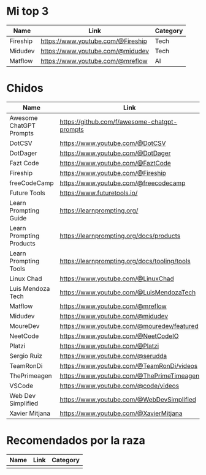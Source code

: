 # Mi top 3

| Name     | Link                              | Category |
| -------- | --------------------------------- | -------- |
| Fireship | https://www.youtube.com/@Fireship | Tech     |
| Midudev  | https://www.youtube.com/@midudev  | Tech     |
| Matflow  | https://www.youtube.com/@mreflow  | AI       |

# Chidos

| Name                     | Link                                          | Category |
| ------------------------ | --------------------------------------------- | -------- |
| Awesome ChatGPT Prompts  | https://github.com/f/awesome-chatgpt-prompts  | AI       |
| DotCSV                   | https://www.youtube.com/@DotCSV               | AI       |
| DotDager                 | https://www.youtube.com/@DotDager             | Tech     |
| Fazt Code                | https://www.youtube.com/@FaztCode             | Tech     |
| Fireship                 | https://www.youtube.com/@Fireship             | Tech     |
| freeCodeCamp             | https://www.youtube.com/@freecodecamp         | Tech     |
| Future Tools             | https://www.futuretools.io/                   | AI       |
| Learn Prompting Guide    | https://learnprompting.org/                   | AI       |
| Learn Prompting Products | https://learnprompting.org/docs/products      | AI       |
| Learn Prompting Tools    | https://learnprompting.org/docs/tooling/tools | AI       |
| Linux Chad               | https://www.youtube.com/@LinuxChad            | Tech     |
| Luis Mendoza Tech        | https://www.youtube.com/@LuisMendozaTech      | Tech     |
| Matflow                  | https://www.youtube.com/@mreflow              | AI       |
| Midudev                  | https://www.youtube.com/@midudev              | Tech     |
| MoureDev                 | https://www.youtube.com/@mouredev/featured    | Tech     |
| NeetCode                 | https://www.youtube.com/@NeetCodeIO           | Tech     |
| Platzi                   | https://www.youtube.com/@Platzi               | Tech     |
| Sergio Ruiz              | https://www.youtube.com/@serudda              | Tech     |
| TeamRonDi                | https://www.youtube.com/@TeamRonDi/videos     | AI/Canva |
| ThePrimeagen             | https://www.youtube.com/@ThePrimeTimeagen     | Tech     |
| VSCode                   | https://www.youtube.com/@code/videos          | Tech     |
| Web Dev Simplified       | https://www.youtube.com/@WebDevSimplified     | Tech     |
| Xavier Mitjana           | https://www.youtube.com/@XavierMitjana        | Tech     |

# Recomendados por la raza

| Name | Link | Category |
| ---- | ---- | -------- |
|      |      |          |
